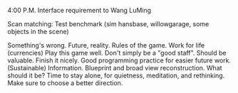 4:00 P.M. Interface requirement to Wang LuMing

Scan matching:
    Test benchmark (sim hansbase, willowgarage, some objects in the scene)

Something's wrong. Future, reality. Rules of the game.
Work for life (currencies)
Play this game well.
Don't simply be a "good staff". Should be valuable.
Finish it nicely. Good programming practice for easier future work. (Sustainable)
Information. Blueprint and broad view reconstruction.
What should it be? Time to stay alone, for quietness, meditation, and rethinking.
Make sure to choose a better direction.
